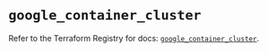 # `google_container_cluster`

Refer to the Terraform Registry for docs: [`google_container_cluster`](https://registry.terraform.io/providers/hashicorp/google-beta/6.46.0/docs/resources/google_container_cluster).
